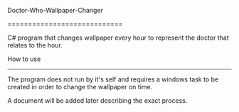 Doctor-Who-Wallpaper-Changer

============================



C# program that changes wallpaper every hour to represent the doctor that relates to the hour.



How to use

----------



The program does not run by it's self and requires a windows task to be created in order to change the wallpaper on time.

A document will be added later describing the exact process.